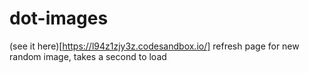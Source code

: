 # dot-images
(see it here)[https://l94z1zjy3z.codesandbox.io/]
refresh page for new random image, takes a second to load
